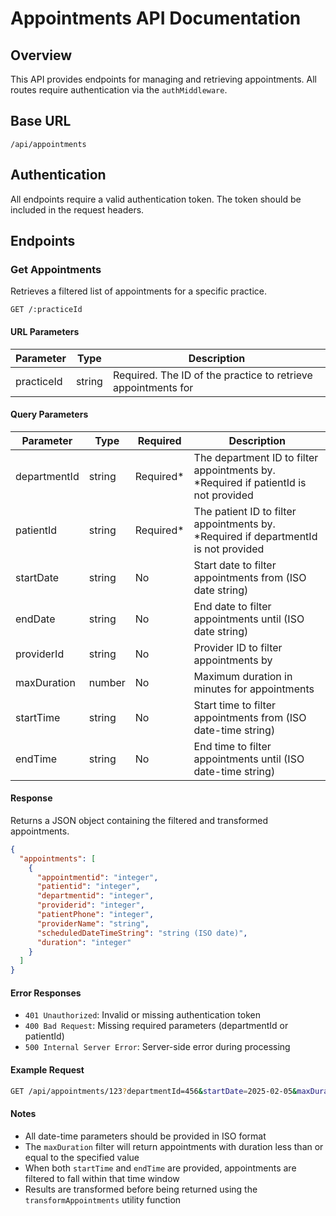 # Appointments API Documentation

## Overview
This API provides endpoints for managing and retrieving appointments. All routes require authentication via the `authMiddleware`.

## Base URL
```
/api/appointments
```

## Authentication
All endpoints require a valid authentication token. The token should be included in the request headers.

## Endpoints

### Get Appointments
Retrieves a filtered list of appointments for a specific practice.

```
GET /:practiceId
```

#### URL Parameters
| Parameter | Type | Description |
|-----------|------|-------------|
| practiceId | string | Required. The ID of the practice to retrieve appointments for |

#### Query Parameters
| Parameter | Type | Required | Description |
|-----------|------|----------|-------------|
| departmentId | string | Required* | The department ID to filter appointments by. *Required if patientId is not provided |
| patientId | string | Required* | The patient ID to filter appointments by. *Required if departmentId is not provided |
| startDate | string | No | Start date to filter appointments from (ISO date string) |
| endDate | string | No | End date to filter appointments until (ISO date string) |
| providerId | string | No | Provider ID to filter appointments by |
| maxDuration | number | No | Maximum duration in minutes for appointments |
| startTime | string | No | Start time to filter appointments from (ISO date-time string) |
| endTime | string | No | End time to filter appointments until (ISO date-time string) |

#### Response
Returns a JSON object containing the filtered and transformed appointments.

```json
{
  "appointments": [
    {
      "appointmentid": "integer",
      "patientid": "integer",
      "departmentid": "integer",
      "providerid": "integer",
      "patientPhone": "integer",
      "providerName": "string",
      "scheduledDateTimeString": "string (ISO date)",
      "duration": "integer"
    }
  ]
}
```

#### Error Responses
- `401 Unauthorized`: Invalid or missing authentication token
- `400 Bad Request`: Missing required parameters (departmentId or patientId)
- `500 Internal Server Error`: Server-side error during processing

#### Example Request
```bash
GET /api/appointments/123?departmentId=456&startDate=2025-02-05&maxDuration=60
```

#### Notes
- All date-time parameters should be provided in ISO format
- The `maxDuration` filter will return appointments with duration less than or equal to the specified value
- When both `startTime` and `endTime` are provided, appointments are filtered to fall within that time window
- Results are transformed before being returned using the `transformAppointments` utility function
